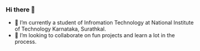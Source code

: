 ### Hi there 👋

<!--
**upasananayak/upasananayak** is a ✨ _special_ ✨ repository because its `README.md` (this file) appears on your GitHub profile.

Here are some ideas to get you started:
-->

- 🔭 I’m currently a student of Infromation Technology at National Institute of Technology Karnataka, Surathkal.
- 👯 I’m looking to collaborate on fun projects and learn a lot in the process.
